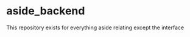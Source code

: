 aside_backend
=============

This repository exists for everything aside relating except the interface
